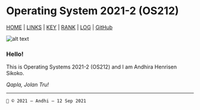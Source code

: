 # Operating System 2021-2 (OS212) 

[HOME](.) | [LINKS][LINKS] | [KEY][PUBKEY] | [RANK][RANK] | [LOG][LOG] | [GitHub][GH]

![alt text][logo]

### Hello!
This is Operating Systems 2021-2 (OS212) and I am Andhira Henrisen Sikoko.

*Qapla, Jolan Tru!*

---

```
🐥 © 2021 — Andhi — 12 Sep 2021
```

[LINKS]: <LINKS/>
[PUBKEY]: <TXT/mypubkey.txt>
[RANK]: <TXT/myrank.txt>
[LOG]: <TXT/mylog.txt>
[GH]: <https://github.com/andhi30/os212>
[logo]: <https://cdn2.scratch.mit.edu/get_image/gallery/28593581_170x100.png>